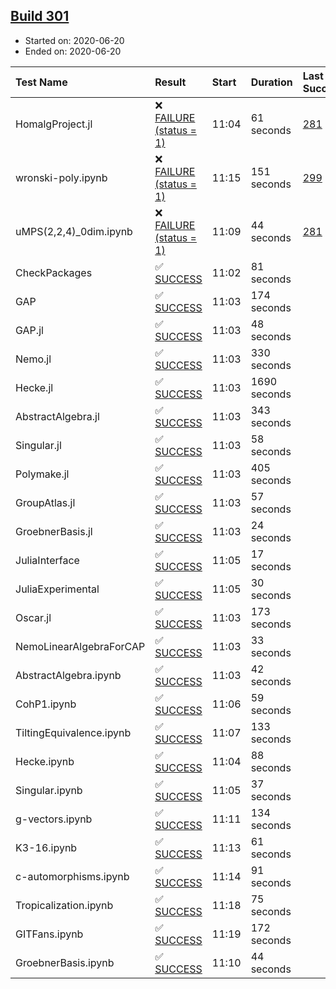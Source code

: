 ## [Build 301](https://oscarci.mathematik.uni-kl.de/job/oscar-stable/301/)

* Started on: 2020-06-20
* Ended on: 2020-06-20

| Test Name    | Result | Start | Duration | Last Success | First Failure |
|:-------------|:-------|:------|:---------|:-------------|:--------------|
| HomalgProject.jl | ❌ [FAILURE (status = 1)](https://oscarci.mathematik.uni-kl.de/job/oscar-stable/301/artifact/logs/build-301/HomalgProject.jl.log) | 11:04 | 61 seconds | [281](https://oscarci.mathematik.uni-kl.de/job/oscar-stable/281/) | [282](https://oscarci.mathematik.uni-kl.de/job/oscar-stable/282/) |
| wronski-poly.ipynb | ❌ [FAILURE (status = 1)](https://oscarci.mathematik.uni-kl.de/job/oscar-stable/301/artifact/logs/build-301/wronski-poly.ipynb.log) | 11:15 | 151 seconds | [299](https://oscarci.mathematik.uni-kl.de/job/oscar-stable/299/) | [300](https://oscarci.mathematik.uni-kl.de/job/oscar-stable/300/) |
| uMPS(2,2,4)_0dim.ipynb | ❌ [FAILURE (status = 1)](https://oscarci.mathematik.uni-kl.de/job/oscar-stable/301/artifact/logs/build-301/uMPS-2-2-4-_0dim.ipynb.log) | 11:09 | 44 seconds | [281](https://oscarci.mathematik.uni-kl.de/job/oscar-stable/281/) | [282](https://oscarci.mathematik.uni-kl.de/job/oscar-stable/282/) |
| CheckPackages | ✅ [SUCCESS](https://oscarci.mathematik.uni-kl.de/job/oscar-stable/301/artifact/logs/build-301/CheckPackages.log) | 11:02 | 81 seconds |  |  |
| GAP | ✅ [SUCCESS](https://oscarci.mathematik.uni-kl.de/job/oscar-stable/301/artifact/logs/build-301/GAP.log) | 11:03 | 174 seconds |  |  |
| GAP.jl | ✅ [SUCCESS](https://oscarci.mathematik.uni-kl.de/job/oscar-stable/301/artifact/logs/build-301/GAP.jl.log) | 11:03 | 48 seconds |  |  |
| Nemo.jl | ✅ [SUCCESS](https://oscarci.mathematik.uni-kl.de/job/oscar-stable/301/artifact/logs/build-301/Nemo.jl.log) | 11:03 | 330 seconds |  |  |
| Hecke.jl | ✅ [SUCCESS](https://oscarci.mathematik.uni-kl.de/job/oscar-stable/301/artifact/logs/build-301/Hecke.jl.log) | 11:03 | 1690 seconds |  |  |
| AbstractAlgebra.jl | ✅ [SUCCESS](https://oscarci.mathematik.uni-kl.de/job/oscar-stable/301/artifact/logs/build-301/AbstractAlgebra.jl.log) | 11:03 | 343 seconds |  |  |
| Singular.jl | ✅ [SUCCESS](https://oscarci.mathematik.uni-kl.de/job/oscar-stable/301/artifact/logs/build-301/Singular.jl.log) | 11:03 | 58 seconds |  |  |
| Polymake.jl | ✅ [SUCCESS](https://oscarci.mathematik.uni-kl.de/job/oscar-stable/301/artifact/logs/build-301/Polymake.jl.log) | 11:03 | 405 seconds |  |  |
| GroupAtlas.jl | ✅ [SUCCESS](https://oscarci.mathematik.uni-kl.de/job/oscar-stable/301/artifact/logs/build-301/GroupAtlas.jl.log) | 11:03 | 57 seconds |  |  |
| GroebnerBasis.jl | ✅ [SUCCESS](https://oscarci.mathematik.uni-kl.de/job/oscar-stable/301/artifact/logs/build-301/GroebnerBasis.jl.log) | 11:03 | 24 seconds |  |  |
| JuliaInterface | ✅ [SUCCESS](https://oscarci.mathematik.uni-kl.de/job/oscar-stable/301/artifact/logs/build-301/JuliaInterface.log) | 11:05 | 17 seconds |  |  |
| JuliaExperimental | ✅ [SUCCESS](https://oscarci.mathematik.uni-kl.de/job/oscar-stable/301/artifact/logs/build-301/JuliaExperimental.log) | 11:05 | 30 seconds |  |  |
| Oscar.jl | ✅ [SUCCESS](https://oscarci.mathematik.uni-kl.de/job/oscar-stable/301/artifact/logs/build-301/Oscar.jl.log) | 11:03 | 173 seconds |  |  |
| NemoLinearAlgebraForCAP | ✅ [SUCCESS](https://oscarci.mathematik.uni-kl.de/job/oscar-stable/301/artifact/logs/build-301/NemoLinearAlgebraForCAP.log) | 11:03 | 33 seconds |  |  |
| AbstractAlgebra.ipynb | ✅ [SUCCESS](https://oscarci.mathematik.uni-kl.de/job/oscar-stable/301/artifact/logs/build-301/AbstractAlgebra.ipynb.log) | 11:03 | 42 seconds |  |  |
| CohP1.ipynb | ✅ [SUCCESS](https://oscarci.mathematik.uni-kl.de/job/oscar-stable/301/artifact/logs/build-301/CohP1.ipynb.log) | 11:06 | 59 seconds |  |  |
| TiltingEquivalence.ipynb | ✅ [SUCCESS](https://oscarci.mathematik.uni-kl.de/job/oscar-stable/301/artifact/logs/build-301/TiltingEquivalence.ipynb.log) | 11:07 | 133 seconds |  |  |
| Hecke.ipynb | ✅ [SUCCESS](https://oscarci.mathematik.uni-kl.de/job/oscar-stable/301/artifact/logs/build-301/Hecke.ipynb.log) | 11:04 | 88 seconds |  |  |
| Singular.ipynb | ✅ [SUCCESS](https://oscarci.mathematik.uni-kl.de/job/oscar-stable/301/artifact/logs/build-301/Singular.ipynb.log) | 11:05 | 37 seconds |  |  |
| g-vectors.ipynb | ✅ [SUCCESS](https://oscarci.mathematik.uni-kl.de/job/oscar-stable/301/artifact/logs/build-301/g-vectors.ipynb.log) | 11:11 | 134 seconds |  |  |
| K3-16.ipynb | ✅ [SUCCESS](https://oscarci.mathematik.uni-kl.de/job/oscar-stable/301/artifact/logs/build-301/K3-16.ipynb.log) | 11:13 | 61 seconds |  |  |
| c-automorphisms.ipynb | ✅ [SUCCESS](https://oscarci.mathematik.uni-kl.de/job/oscar-stable/301/artifact/logs/build-301/c-automorphisms.ipynb.log) | 11:14 | 91 seconds |  |  |
| Tropicalization.ipynb | ✅ [SUCCESS](https://oscarci.mathematik.uni-kl.de/job/oscar-stable/301/artifact/logs/build-301/Tropicalization.ipynb.log) | 11:18 | 75 seconds |  |  |
| GITFans.ipynb | ✅ [SUCCESS](https://oscarci.mathematik.uni-kl.de/job/oscar-stable/301/artifact/logs/build-301/GITFans.ipynb.log) | 11:19 | 172 seconds |  |  |
| GroebnerBasis.ipynb | ✅ [SUCCESS](https://oscarci.mathematik.uni-kl.de/job/oscar-stable/301/artifact/logs/build-301/GroebnerBasis.ipynb.log) | 11:10 | 44 seconds |  |  |

